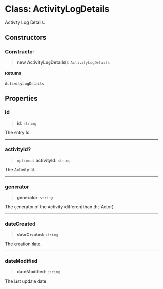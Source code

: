 # Class: ActivityLogDetails

Activity Log Details.

## Constructors

### Constructor

> **new ActivityLogDetails**(): `ActivityLogDetails`

#### Returns

`ActivityLogDetails`

## Properties

### id

> **id**: `string`

The entry Id.

***

### activityId?

> `optional` **activityId**: `string`

The Activity Id.

***

### generator

> **generator**: `string`

The generator of the Activity (different than the Actor)

***

### dateCreated

> **dateCreated**: `string`

The creation date.

***

### dateModified

> **dateModified**: `string`

The last update date.
